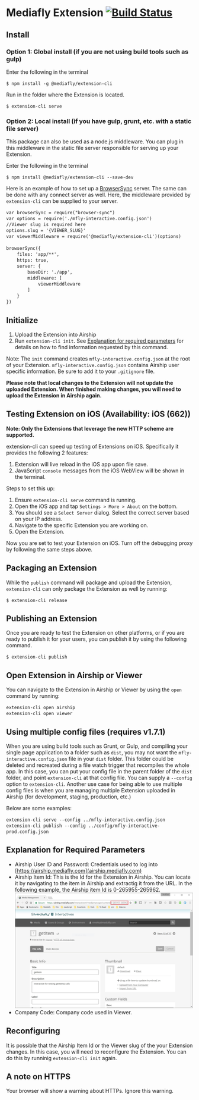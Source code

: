 # Mediafly Extension [![Build Status](https://travis-ci.org/mediafly/mfly-interactive.svg?branch=master)](https://travis-ci.org/mediafly/mfly-interactive)

## Install

### Option 1: Global install (if you are not using build tools such as gulp)

Enter the following in the terminal

	$ npm install -g @mediafly/extension-cli

Run in the folder where the Extension is located.

	$ extension-cli serve

### Option 2: Local install (if you have gulp, grunt, etc. with a static file server)

This package can also be used as a node.js middleware. You can plug in this middleware in the static file server responsible for serving up your Extension.


Enter the following in the terminal

	$ npm install @mediafly/extension-cli --save-dev

Here is an example of how to set up a [BrowserSync](http://www.browsersync.io/) server. The same can be done with any connect server as well. Here, the middleware provided by `extension-cli` can be supplied to your server.


	var browserSync = require("browser-sync")
	var options = require('./mfly-interactive.config.json')
	//Viewer slug is required here
	options.slug = '{VIEWER_SLUG}'
	var viewerMiddleware = require('@mediafly/extension-cli')(options)
		
	browserSync({
		files: 'app/**',
		https: true,
		server: {
			baseDir: './app',
			middleware: [
				viewerMiddleware
			]
		}
	})

## Initialize

1. Upload the Extension into Airship
2. Run `extension-cli init`. See [Explanation for required parameters](#explanation-for-required-parameters) for details on how to find information requested by this command.

Note: The `init` command creates `mfly-interactive.config.json` at the root of your Extension. `mfly-interactive.config.json` contains Airship user specific information. Be sure to add it to your `.gitignore` file.

**Please note that local changes to the Extension will not update the uploaded Extension. When finished making changes, you will need to upload the Extension in Airship again.**

## Testing Extension on iOS (Availability: iOS (662))

**Note: Only the Extensions that leverage the new HTTP scheme are supported.**

extension-cli can speed up testing of Extensions on iOS. Specifically it provides the following 2 features:

1. Extension will live reload in the iOS app upon file save.
2. JavaScript `console` messages from the iOS WebView will be shown in the terminal.

Steps to set this up:

1. Ensure `extension-cli serve` command is running.
2. Open the iOS app and tap `Settings > More > About` on the bottom.
3. You should see a `Select Server` dialog. Select the correct server based on your IP address.
4. Navigate to the specific Extension you are working on.
5. Open the Extension.

Now you are set to test your Extension on iOS. Turn off the debugging proxy by following the same steps above.

## Packaging an Extension

While the `publish` command will package and upload the Extension, `extension-cli` can only package the Extension as well by running:

	$ extension-cli release

## Publishing an Extension

Once you are ready to test the Extension on other platforms, or if you are ready to publish it for your users, you can publish it by using the following command.

	$ extension-cli publish

## Open Extension in Airship or Viewer

You can navigate to the Extension in Airship or Viewer by using the `open` command by running:

	extension-cli open airship
	extension-cli open viewer

## Using multiple config files (requires v1.7.1)

When you are using build tools such as Grunt, or Gulp, and compiling your single page application to a folder such as `dist`, you may not want the `mfly-interactive.config.json` file in your `dist` folder. 
This folder could be deleted and recreated during a file watch trigger that recompiles the whole app. In this case, you can put your config file in the parent folder of the `dist` folder, and point `extension-cli` at that config file.
You can supply a `--config` option to `extension-cli`.
Another use case for being able to use multiple config files is when you are managing multiple Extension uploaded in Airship (for development, staging, production, etc.)

Below are some examples:

	extension-cli serve --config ../mfly-interactive.config.json
	extension-cli publish --config ../config/mfly-interactive-prod.config.json

## Explanation for Required Parameters

- Airship User ID and Password: Credentials used to log into [https://airship.mediafly.com](airship.mediafly.com)
- Airship Item Id: This is the Id for the Extension in Airship. You can locate it by navigating to the item in Airship and extractig it from the URL. In the following example, the Airship item Id is 0-265955-265962. ![](airship-item-id.JPG)
- Company Code: Company code used in Viewer.

## Reconfiguring

It is possible that the Airship Item Id or the Viewer slug of the your Extension changes. In this case, you will need to reconfigure the Extension. You can do this by runninig `extension-cli init` again.

## A note on HTTPS
Your browser will show a warning about HTTPs. Ignore this warning.
